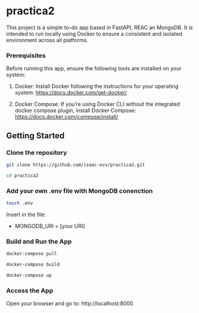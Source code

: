 # practica2

This project is a simple to-do app based in FastAPI, REAC an MongoDB. It is intended to run locally using Docker to ensure a consistent and isolated environment across all platforms.

### Prerequisites

Before running this app, ensure the following tools are installed on your system:

1.	Docker:
Install Docker following the instructions for your operating system:
https://docs.docker.com/get-docker/

2.	Docker Compose:
If you’re using Docker CLI without the integrated docker compose plugin, install Docker Compose:
https://docs.docker.com/compose/install/

## Getting Started

### Clone the repository 

```bash
git clone https://github.com/isaac-evs/practica2.git
```
```bash
cd practica2
```

### Add your own .env file with MongoDB conenction

```bash
touch .env
```

Insert in the file: 

- MONGODB_URI = [your URI]

### Build and Run the App

```bash
docker-compose pull
```

```bash
docker-compose build
```

```bash
docker-compose up
```

### Access the App

Open your browser and go to: http://localhost:8000
